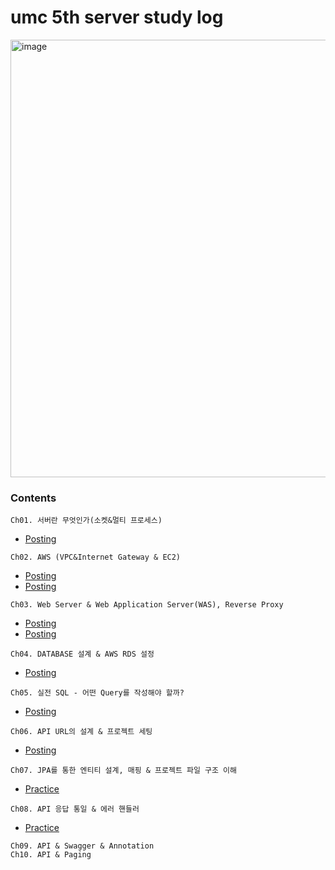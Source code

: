 # umc 5th server study log

<img width="700" alt="image" src="https://github.com/oxdjww/server-study/assets/102507306/f7488759-e0a6-4bf7-bd7d-4eb890aaf44c">


### Contents

`Ch01. 서버란 무엇인가(소켓&멀티 프로세스)`
- [Posting](https://oxdjww.tistory.com/entry/Ch01-%EC%84%9C%EB%B2%84%EB%9E%80-%EB%AC%B4%EC%97%87%EC%9D%B8%EA%B0%80%EC%86%8C%EC%BC%93%EB%A9%80%ED%8B%B0-%ED%94%84%EB%A1%9C%EC%84%B8%EC%8A%A4)
  
`Ch02. AWS (VPC&Internet Gateway & EC2)`
- [Posting](https://oxdjww.tistory.com/entry/Ch02-AWS-VPC-Internet-Gateway-EC2)
- [Posting](https://oxdjww.tistory.com/entry/Ch02-AWS-VPC-Internet-Gateway-EC2-%EC%8B%A4%EC%8A%B5)
  
`Ch03. Web Server & Web Application Server(WAS), Reverse Proxy`
- [Posting](https://oxdjww.tistory.com/entry/Ch03-Web-Server-WAS-Reverse-Proxy)
- [Posting](https://oxdjww.tistory.com/entry/Ch04-DATABASE-Design-AWS-RDS-Settings-Practice)
  
`Ch04. DATABASE 설계 & AWS RDS 설정`
- [Posting](https://oxdjww.tistory.com/entry/Ch04-DATABASE-Design-AWS-RDS-Settings-Practice)
  
`Ch05. 실전 SQL - 어떤 Query를 작성해야 할까?`
- [Posting](https://oxdjww.tistory.com/entry/Ch05-SQL)

`Ch06. API URL의 설계 & 프로젝트 세팅`
- [Posting](https://oxdjww.tistory.com/entry/Ch06-API-URL-Project-Configuration)

`Ch07. JPA를 통한 엔티티 설계, 매핑 & 프로젝트 파일 구조 이해`
- [Practice](https://github.com/oxdjww/umc5th-spring-practice/tree/week7)

`Ch08. API 응답 통일 & 에러 핸들러`
- [Practice](https://github.com/oxdjww/umc5th-spring-practice/tree/week8)

`Ch09. API & Swagger & Annotation`
<br>
`Ch10. API & Paging`
<br>
